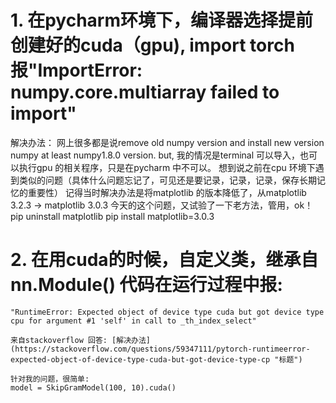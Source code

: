 # 1. 在pycharm环境下，编译器选择提前创建好的cuda（gpu), import torch 报"ImportError: numpy.core.multiarray failed to import"
   解决办法： 网上很多都是说remove old numpy version and install new version numpy at least numpy1.8.0 version.
             but, 我的情况是terminal 可以导入，也可以执行gpu 的相关程序，只是在pycharm 中不可以。
             想到说之前在cpu 环境下遇到类似的问题（具体什么问题忘记了，可见还是要记录，记录，记录，保存长期记忆的重要性）
             记得当时解决办法是将matplotlib 的版本降低了，从matplotlib 3.2.3 -> matplotlib 3.0.3 
             今天的这个问题，又试验了一下老方法，管用，ok！
             pip uninstall matplotlib
             pip install matplotlib=3.0.3
# 2. 在用cuda的时候，自定义类，继承自nn.Module() 代码在运行过程中报:
	"RuntimeError: Expected object of device type cuda but got device type cpu for argument #1 'self' in call to _th_index_select"

	来自stackoverflow 回答: [解决办法](https://stackoverflow.com/questions/59347111/pytorch-runtimeerror-expected-object-of-device-type-cuda-but-got-device-type-cp "标题")
	
	针对我的问题，很简单: 
	model = SkipGramModel(100, 10).cuda()
